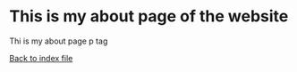 <h1>This is my about page of the website</h1>

<p>Thi is my about page p tag</p>

[Back to index file](index.md)
